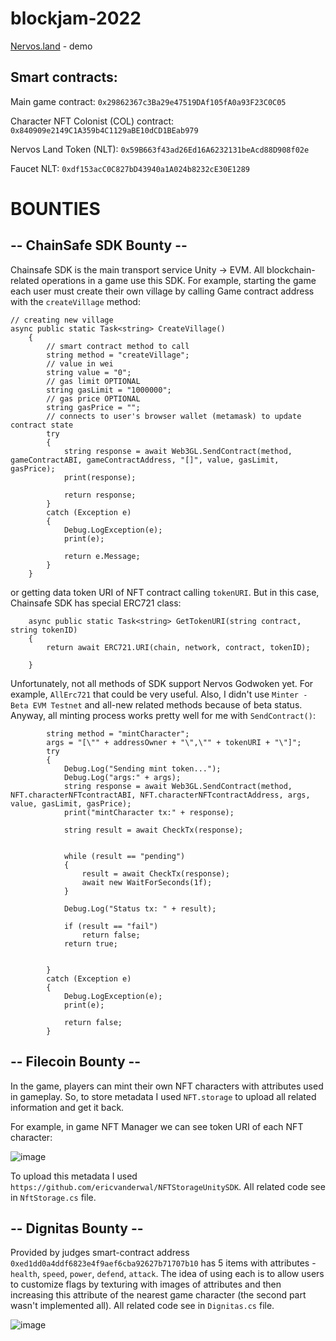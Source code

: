 # blockjam-2022

[Nervos.land](http://demo.nervos.land/) - demo

## Smart contracts: 

Main game contract:   `0x29862367c3Ba29e47519DAf105fA0a93F23C0C05`

Character NFT Colonist (COL) contract:  `0x840909e2149C1A359b4C1129aBE10dCD1BEab979`

Nervos Land Token (NLT):  `0x59B663f43ad26Ed16A6232131beAcd88D908f02e`

Faucet NLT: `0xdf153acC0C827bD43940a1A024b8232cE30E1289`


# BOUNTIES

## -- ChainSafe SDK Bounty --

Chainsafe SDK is the main transport service Unity -> EVM. All blockchain-related operations in a game use this SDK. 
For example, starting the game each user must create their own village by calling Game contract address with the `createVillage` method:

```
// creating new village
async public static Task<string> CreateVillage()
    {
        // smart contract method to call
        string method = "createVillage";
        // value in wei
        string value = "0";
        // gas limit OPTIONAL
        string gasLimit = "1000000";
        // gas price OPTIONAL
        string gasPrice = "";
        // connects to user's browser wallet (metamask) to update contract state
        try
        {
            string response = await Web3GL.SendContract(method, gameContractABI, gameContractAddress, "[]", value, gasLimit, gasPrice);
            print(response);

            return response;
        }
        catch (Exception e)
        {
            Debug.LogException(e);
            print(e);

            return e.Message;
        }
    }
```

or getting data token URI of NFT contract calling `tokenURI`. But in this case, Chainsafe SDK has special ERC721 class:

```
    async public static Task<string> GetTokenURI(string contract, string tokenID)
    {
        return await ERC721.URI(chain, network, contract, tokenID);

    }
```

Unfortunately, not all methods of SDK support Nervos Godwoken yet. For example, `AllErc721` that could be very useful.
Also, I didn't use `Minter - Beta EVM Testnet` and all-new related methods because of beta status. Anyway, all minting process works pretty well for me with `SendContract()`:

```
        string method = "mintCharacter";
        args = "[\"" + addressOwner + "\",\"" + tokenURI + "\"]";
        try
        {
            Debug.Log("Sending mint token...");
            Debug.Log("args:" + args);
            string response = await Web3GL.SendContract(method, NFT.characterNFTcontractABI, NFT.characterNFTcontractAddress, args, value, gasLimit, gasPrice);
            print("mintCharacter tx:" + response);

            string result = await CheckTx(response);


            while (result == "pending")
            {
                result = await CheckTx(response);
                await new WaitForSeconds(1f);
            }

            Debug.Log("Status tx: " + result);

            if (result == "fail")
                return false;
            return true;


        }
        catch (Exception e)
        {
            Debug.LogException(e);
            print(e);

            return false;
        }
```


## -- Filecoin Bounty --

In the game, players can mint their own NFT characters with attributes used in gameplay. So, to store metadata I used `NFT.storage` to upload all related information and get it back.

For example, in game NFT Manager we can see token URI of each NFT character:

![image](https://user-images.githubusercontent.com/107640719/178401122-23563e0e-e669-44c4-a206-f78568179e99.png)

To upload this metadata I used `https://github.com/ericvanderwal/NFTStorageUnitySDK`. All related code see in `NftStorage.cs` file.

## -- Dignitas Bounty --

Provided by judges smart-contract address `0xed1dd0a4ddf6823e4f9aef6cba92627b71707b10` has 5 items with attributes - `health`, `speed`, `power`, `defend`, `attack`. The idea of using each is to allow users to customize flags by texturing with images of attributes and then increasing this attribute of the nearest game character (the second part wasn't implemented all). All related code see in `Dignitas.cs` file.

![image](https://user-images.githubusercontent.com/107640719/178403303-21481628-da5b-423f-bf84-a13b9972259e.png)

